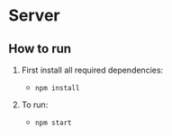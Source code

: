 # Server

## How to run
1. First install all required dependencies:
   -  `npm install`

2. To run:
   - `npm start`